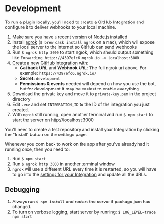 # Development

To run a plugin locally, you'll need to create a GitHub Integration and configure it to deliver webhooks to your local machine.

1. Make sure you have a recent version of [Node.js](https://nodejs.org/) installed
1. Install [ngrok](https://ngrok.com/download) (`$ brew cask install ngrok` on a mac), which will expose the local server to the internet so GitHub can send webhooks
1. Run `$ ngrok http 3000` to start ngrok, which should output something like `Forwarding https://4397efc6.ngrok.io -> localhost:3000`
1. [Create a new GitHub Integration](https://github.com/settings/integrations/new) with:
    - **Callback URL** and **Webhook URL**: The full ngrok url above. For example: `https://4397efc6.ngrok.io/`
    - **Secret:** `development`
    - **Permissions & events** needed will depend on how you use the bot, but for development it may be easiest to enable everything.
1. Download the private key and move it to `private-key.pem` in the project directory
1. Edit `.env` and set `INTEGRATION_ID` to the ID of the integration you just created.
1. With `ngrok` still running, open another terminal and run `$ npm start` to start the server on http://localhost:3000

You'll need to create a test repository and install your Integration by clicking the "Install" button on the settings page.

Whenever you com back to work on the app after you've already had it running once, then you need to:

1. Run `$ npm start`
1. Run `$ ngrok http 3000` in another terminal window
1. `ngrok` will use a different URL every time it is restarted, so you will have to go into the [settings for your Integration](https://github.com/settings/integrations) and update all the URLs.

## Debugging

1. Always run `$ npm install` and restart the server if package.json has changed.
1. To turn on verbose logging, start server by running: `$ LOG_LEVEL=trace npm start`
